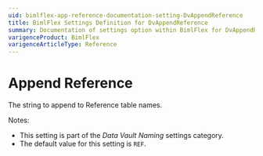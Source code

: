 ```yaml
---
uid: bimlflex-app-reference-documentation-setting-DvAppendReference
title: BimlFlex Settings Definition for DvAppendReference
summary: Documentation of settings option within BimlFlex for DvAppendReference
varigenceProduct: BimlFlex
varigenceArticleType: Reference
---
```


# Append Reference

The string to append to Reference table names.

Notes:

* This setting is part of the *Data Vault Naming* settings category.
* The default value for this setting is `REF`.
